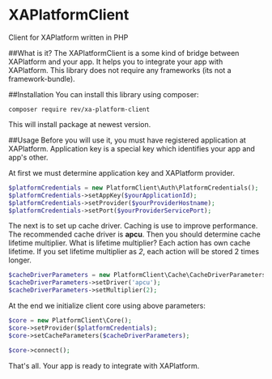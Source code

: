 # XAPlatformClient
Client for XAPlatform written in PHP

##What is it?
The XAPlatformClient is a some kind of bridge between XAPlatform and your app.
It helps you to integrate your app with XAPlatform. This library does not require
any frameworks (its not a framework-bundle). 

##Installation
You can install this library using composer:
```
composer require rev/xa-platform-client
```
This will install package at newest version. 

##Usage
Before you will use it, you must have registered application at XAPlatform.
Application key is a special key which identifies your app and app's other.

At first we must determine application key and XAPlatform provider.

```php
$platformCredentials = new PlatformClient\Auth\PlatformCredentials();
$platformCredentials->setAppKey($yourApplicationId);
$platformCredentials->setProvider($yourProviderHostname);
$platformCredentials->setPort($yourProviderServicePort);
```

The next is to set up cache driver. Caching is use to improve performance.
The recommended cache driver is **apcu**. Then you should determine cache lifetime
multiplier. What is lifetime multiplier? Each action has own cache lifetime. If you set
lifetime multiplier as *2*, each action will be stored 2 times longer.

```php
$cacheDriverParameters = new PlatformClient\Cache\CacheDriverParameters();
$cacheDriverParameters->setDriver('apcu');
$cacheDriverParameters->setMultiplier(2);
```

At the end we initialize client core using above parameters:
```php
$core = new PlatformClient\Core();
$core->setProvider($platformCredentials);
$core->setCacheParameters($cacheDriverParameters);

$core->connect();
```

That's all. Your app is ready to integrate with XAPlatform.
